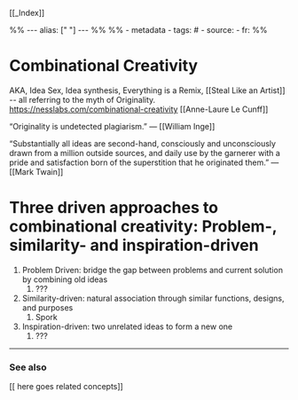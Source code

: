 
[[_Index]]

%% ---
alias: [" "]
--- %%
%% - metadata
	- tags: #
	- source: 
	- fr: 
%%


# Combinational Creativity
AKA, Idea Sex, Idea synthesis, Everything is a Remix, [[Steal Like an Artist]] -- all referring to the myth of Originality.
https://nesslabs.com/combinational-creativity [[Anne-Laure Le Cunff]]

“Originality is undetected plagiarism.” — [[William Inge]]

“Substantially all ideas are second-hand, consciously and unconsciously drawn from a million outside sources, and daily use by the garnerer with a pride and satisfaction born of the superstition that he originated them.” — [[Mark Twain]]


# Three driven approaches to combinational creativity: Problem-, similarity- and inspiration-driven

1. Problem Driven: bridge the gap between problems and current solution by combining old ideas
	1. ???
2. Similarity-driven: natural association through similar functions, designs, and purposes
	1. Spork
3. Inspiration-driven: two unrelated ideas to form a new one 
	1. ???

-------------
### See also
[[ here goes related concepts]]

